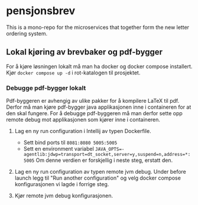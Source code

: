 # pensjonsbrev
This is a mono-repo for the microservices that together form the new letter ordering system.


## Lokal kjøring av brevbaker og pdf-bygger

For å kjøre løsningen lokalt må man ha docker og docker compose installert.
Kjør `docker compose up -d` i rot-katalogen til prosjektet.

### Debugge pdf-bygger lokalt
Pdf-byggeren er avhengig av ulike pakker for å kompilere LaTeX til pdf.
Derfor må man kjøre pdf-bygger java applikasjonen inne i containeren for at den skal fungere.
For å debugge pdf-byggeren må man derfor sette opp remote debug mot applikasjonen som kjører inne i containeren.

1. Lag en ny run configuration i Intellij av typen Dockerfile.
   * Sett bind ports til `8081:8080 5005:5005`
   * Sett en environment variabel `JAVA_OPTS=-agentlib:jdwp=transport=dt_socket,server=y,suspend=n,address=*:5005`
     Om denne verdien er forskjellig i neste steg, erstatt den.
   
2. Lag en ny run configuration av typen remote jvm debug. Under before launch legg til "Run another configuration" og velg
    docker compose konfigurasjonen vi lagde i forrige steg. 
3. Kjør remote jvm debug konfigurasjonen.